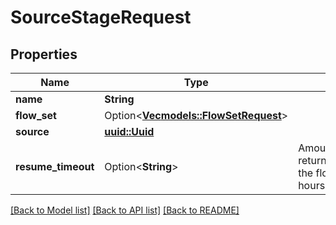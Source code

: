 # SourceStageRequest

## Properties

Name | Type | Description | Notes
------------ | ------------- | ------------- | -------------
**name** | **String** |  | 
**flow_set** | Option<[**Vec<models::FlowSetRequest>**](FlowSetRequest.md)> |  | [optional]
**source** | [**uuid::Uuid**](uuid::Uuid.md) |  | 
**resume_timeout** | Option<**String**> | Amount of time a user can take to return from the source to continue the flow (Format: hours=-1;minutes=-2;seconds=-3) | [optional]

[[Back to Model list]](../README.md#documentation-for-models) [[Back to API list]](../README.md#documentation-for-api-endpoints) [[Back to README]](../README.md)


